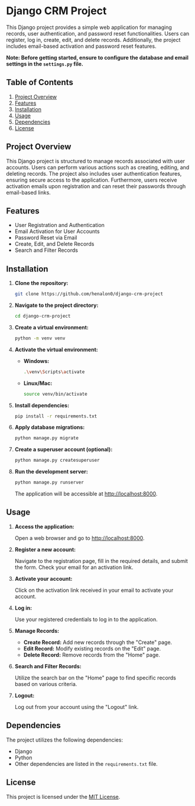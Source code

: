 # Django CRM Project

This Django project provides a simple web application for managing records, user authentication, and password reset functionalities. Users can register, log in, create, edit, and delete records. Additionally, the project includes email-based activation and password reset features.

**Note: Before getting started, ensure to configure the database and email settings in the `settings.py` file.**

## Table of Contents

1. [Project Overview](#project-overview)
2. [Features](#features)
3. [Installation](#installation)
4. [Usage](#usage)
5. [Dependencies](#dependencies)
6. [License](#license)

## Project Overview

This Django project is structured to manage records associated with user accounts. Users can perform various actions such as creating, editing, and deleting records. The project also includes user authentication features, ensuring secure access to the application. Furthermore, users receive activation emails upon registration and can reset their passwords through email-based links.

## Features

- User Registration and Authentication
- Email Activation for User Accounts
- Password Reset via Email
- Create, Edit, and Delete Records
- Search and Filter Records

## Installation

1. **Clone the repository:**

   ```bash
   git clone https://github.com/henalon0/django-crm-project
   ```

2. **Navigate to the project directory:**

   ```bash
   cd django-crm-project
   ```

3. **Create a virtual environment:**

   ```bash
   python -m venv venv
   ```

4. **Activate the virtual environment:**

   - **Windows:**
     ```bash
     .\venv\Scripts\activate
     ```

   - **Linux/Mac:**
     ```bash
     source venv/bin/activate
     ```

5. **Install dependencies:**

   ```bash
   pip install -r requirements.txt
   ```

6. **Apply database migrations:**

   ```bash
   python manage.py migrate
   ```

7. **Create a superuser account (optional):**

   ```bash
   python manage.py createsuperuser
   ```

8. **Run the development server:**

   ```bash
   python manage.py runserver
   ```

   The application will be accessible at [http://localhost:8000](http://localhost:8000).

## Usage

1. **Access the application:**

   Open a web browser and go to [http://localhost:8000](http://localhost:8000).

2. **Register a new account:**

   Navigate to the registration page, fill in the required details, and submit the form. Check your email for an activation link.

3. **Activate your account:**

   Click on the activation link received in your email to activate your account.

4. **Log in:**

   Use your registered credentials to log in to the application.

5. **Manage Records:**

   - **Create Record:** Add new records through the "Create" page.
   - **Edit Record:** Modify existing records on the "Edit" page.
   - **Delete Record:** Remove records from the "Home" page.

6. **Search and Filter Records:**

   Utilize the search bar on the "Home" page to find specific records based on various criteria.

7. **Logout:**

   Log out from your account using the "Logout" link.

## Dependencies

The project utilizes the following dependencies:

- Django
- Python
- Other dependencies are listed in the `requirements.txt` file.

## License

This project is licensed under the [MIT License](LICENSE).
